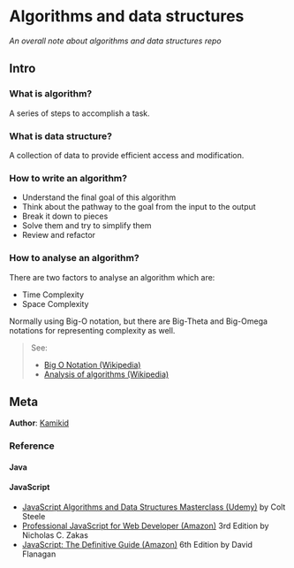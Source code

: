 # Algorithms and data structures
*An overall note about algorithms and data structures repo*

## Intro
### What is algorithm?
A series of steps to accomplish a task.
### What is data structure?
A collection of data to provide efficient access and modification.
### How to write an algorithm?
* Understand the final goal of this algorithm
* Think about the pathway to the goal from the input to the output
* Break it down to pieces
* Solve them and try to simplify them
* Review and refactor
### How to analyse an algorithm?
There are two factors to analyse an algorithm which are:
* Time Complexity
* Space Complexity

Normally using Big-O notation, but there are Big-Theta and Big-Omega notations for representing complexity as well.
> See: 
>* [Big O Notation (Wikipedia)](https://en.wikipedia.org/wiki/Big_O_notation)
>* [Analysis of algorithms (Wikipedia)](https://en.wikipedia.org/wiki/Analysis_of_algorithms)

## Meta
**Author**: [Kamikid](http://www.kamikid.me/)
### Reference
#### Java

#### JavaScript
* [JavaScript Algorithms and Data Structures Masterclass (Udemy)](https://www.udemy.com/js-algorithms-and-data-structures-masterclass/) by Colt Steele
* [Professional JavaScript for Web Developer (Amazon)](https://www.amazon.com/Professional-JavaScript-Developers-Nicholas-Zakas/dp/1118026691?SubscriptionId=AKIAILSHYYTFIVPWUY6Q&tag=duckduckgo-d-20&linkCode=xm2&camp=2025&creative=165953&creativeASIN=1118026691) 3rd Edition by Nicholas C. Zakas
* [JavaScript: The Definitive Guide (Amazon)](https://www.amazon.com/JavaScript-Definitive-Guide-Activate-Guides/dp/0596805527/ref=sr_1_1?keywords=JavaScript%3A+The+Definitive+Guide&qid=1558765094&s=books&sr=1-1) 6th Edition by David Flanagan 
 

